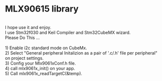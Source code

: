 # MLX90615 library
<br />
I hope use it and enjoy.
<br />
I use Stm32f030 and Keil Compiler and Stm32CubeMX wizard.
 <br />
Please Do This ...
<br />
<br />
1) Enable i2c standard mode on CubeMx.
<br />
2) Select "General peripheral Initalizion as a pair of '.c/.h' file per peripheral" on project settings.
<br />
3) Config your Mlx9061xConf.h file.
<br />
4) call  mlx9061x_init() on your app.
<br />
5) Call mlx9061x_readTargetC(&temp).

